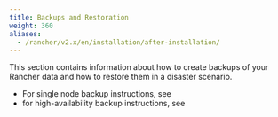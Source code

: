 ```yaml
---
title: Backups and Restoration
weight: 360
aliases:
  - /rancher/v2.x/en/installation/after-installation/
---
```

This section contains information about how to create backups of your Rancher data and how to restore them in a disaster scenario.

- For single node backup instructions, see 
- for high-availability backup instructions, see

